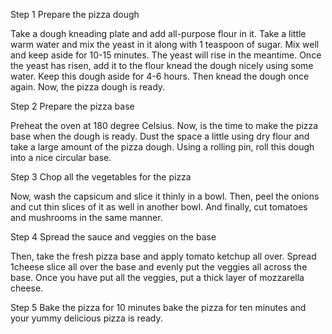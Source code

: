 Step 1 Prepare the pizza dough

Take a dough kneading plate and add all-purpose flour in it. Take a little warm water and mix the yeast in it along with 1 teaspoon of sugar. Mix well and keep aside for 10-15 minutes. The yeast will rise in the meantime. Once the yeast has risen, add it to the flour knead the dough nicely using some water. Keep this dough aside for 4-6 hours. Then knead the dough once again. Now, the pizza dough is ready.

Step 2 Prepare the pizza base

Preheat the oven at 180 degree Celsius. Now, is the time to make the pizza base when the dough is ready. Dust the space a little using dry flour and take a large amount of the pizza dough. Using a rolling pin, roll this dough into a nice circular base.

Step 3 Chop all the vegetables for the pizza

Now, wash the capsicum and slice it thinly in a bowl. Then, peel the onions and cut thin slices of it as well in another bowl. And finally, cut tomatoes and mushrooms in the same manner. 

Step 4 Spread the sauce and veggies on the base

Then, take the fresh pizza base and apply tomato ketchup all over. Spread 1cheese slice all over the base and evenly put the veggies all across the base. Once you have put all the veggies, put a thick layer of mozzarella cheese.

Step 5 Bake the pizza  for 10 minutes
bake the pizza for ten minutes and your yummy delicious pizza is ready.
